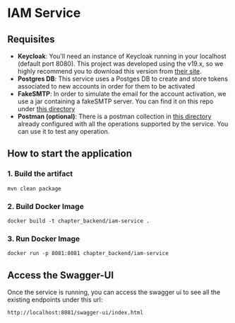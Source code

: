 # IAM Service

## Requisites

* **Keycloak**: You'll need an instance of Keycloak running in your localhost (default port 8080). This project was developed using the v19.x, so we highly recommend you to download this version from [their site](https://github.com/keycloak/keycloak/releases/download/19.0.2/keycloak-19.0.2.zip).
* **Postgres DB**: This service uses a Postges DB to create and store tokens associated to new accounts in order for them to be activated
* **FakeSMTP**: In order to simulate the email for the account activation, we use a jar containing a fakeSMTP server. You can find it on this repo under [this directory](../etc/fakeSMTP-2.0.jar)
* **Postman (optional)**: There is a postman collection in [this directory](../etc/postman) already configured with all the operations supported by the service. You can use it to test any operation.

## How to start the application

### 1. Build the artifact
```
mvn clean package  
```

### 2. Build Docker Image
```
docker build -t chapter_backend/iam-service .   
```

### 3. Run Docker Image
```
docker run -p 8081:8081 chapter_backend/iam-service   
```

## Access the Swagger-UI

Once the service is running, you can access the swagger ui to see all the existing endpoints under this url:

```
http://localhost:8081/swagger-ui/index.html
```